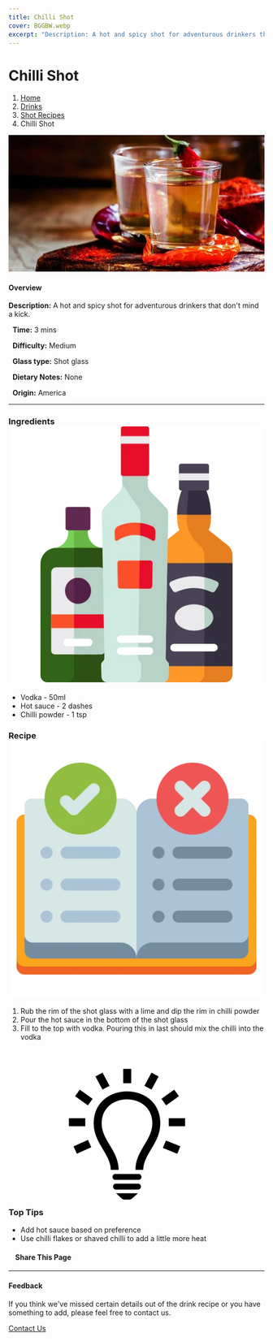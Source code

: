 ```yaml
---
title: Chilli Shot
cover: BGGBW.webp
excerpt: "Description: A hot and spicy shot for adventurous drinkers that don't mind a kick."
---
```


# Chilli Shot

1.  [Home](/)
2.  [Drinks](drinks)
3.  [Shot Recipes](drinks/shotrecipes)
4.  Chilli Shot

![](/images/chillishot.webp)

#### Overview

**Description:** A hot and spicy shot for adventurous drinkers that don't mind a kick.

  **Time:** 3 mins

  **Difficulty:** Medium

  **Glass type:** Shot glass

  **Dietary Notes:** None

  **Origin:** America

* * *

### Ingredients ![target](/images/liquor.webp)

-   Vodka - 50ml
-   Hot sauce - 2 dashes
-   Chilli powder - 1 tsp

### Recipe ![target](/images/rules.webp)

1.  Rub the rim of the shot glass with a lime and dip the rim in chilli powder
2.  Pour the hot sauce in the bottom of the shot glass
3.  Fill to the top with vodka. Pouring this in last should mix the chilli into the vodka

### Top Tips ![target](/images/lightbulb.webp)

-   Add hot sauce based on preference
-   Use chilli flakes or shaved chilli to add a little more heat

####     Share This Page

[](https://www.facebook.com/sharer/sharer.php?u=beergogglegames.co.uk/Drinks/ShotRecipes/chillishot)[](https://www.instagram.com/direct/new/)[](https://twitter.com/intent/tweet?url=beergogglegames.co.uk/Drinks/ShotRecipes/chillishot)

* * *

#### Feedback

If you think we've missed certain details out of the drink recipe or you have something to add, please feel free to contact us.

  
  
  
[Contact Us](contact)
